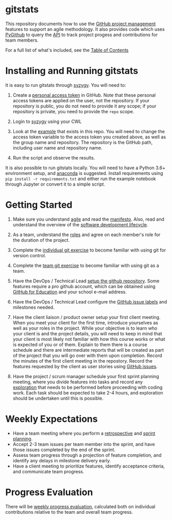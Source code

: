 # gitstats

This repository documents how to use the [GitHub project management](https://github.com/features/project-management) features to support an agile methodology.  It also provides code which uses [PyGithub](https://pygithub.readthedocs.io/en/latest/introduction.html) to query the [API](https://docs.github.com/en/rest) to track project progess and contributions for team members.

For a full list of what's included, see the [Table of Contents](./docs/technical/contents.md)

# Installing and Running gitstats

It is easy to run gitstats through [syzygy](https://ubc.syzygy.ca). You will need to:

1. Create a [personal access token](https://github.com/settings/tokens) in GitHub.  Note that these personal access tokens are applied on the user, not the repository.  If your repository is public, you do not need to provide it any scope; if your repository is private, you need to provide the `repo` scope.

1. Login to [syzygy](https://ubc.syzygy.ca) using your CWL

1. Look at the [example](./docs/examples/syzygy.ipynb) that exists in this repo.  You will need to change the access token variable to the access token you created above, as well as the group name and repository.  The repository is the GitHub path, including user name and repository name.

1. Run the script and observe the results.

It is also possible to run gitstats locally.  You will need to have a Python 3.6+ environment setup, and [anaconda](https://www.anaconda.com/products/individual) is suggested.  Install requirements using `pip install -r requirements.txt` and either run the example notebook through Jupyter or convert it to a simple script.

# Getting Started

1) Make sure you understand [agile](./docs/technical/agile.md) and read the [manifesto](./docs/technical/agile_manifesto.md).  Also, read and understand the overview of the [software development lifecycle](./docs/technical/lifecycle.md).

1) As a team, understand the [roles](./docs/technical/roles.md) and agree on each member's role for the duration of the project.

1) Complete the [individual git exercise](https://people.ok.ubc.ca/bowenhui/499/gitex_indiv.html) to become familiar with using git for version control.

1) Complete the [team git exercise](https://people.ok.ubc.ca/bowenhui/499/gitex_team.html) to become familiar with using git as a team.

1) Have the DevOps / Technical Lead [setup the github repository](./docs/technical/git_basics.md).  Some features require a pro github account, which can be obtained using [GitHub for Education](https://education.github.com/pack) and your school e-mail address.

1) Have the DevOps / Technical Lead configure the [GitHub issue labels](./docs/technical/issues.md) and milestones needed.

1) Have the client liaison / product owner setup your first client meeting.  When you meet your client for the first time, introduce yourselves as well as your roles in the project. While your objective is to learn who your client is and the project details, you will need to keep in mind that your client is most likely not familiar with how this course works or what is expected of you or of them. Explain to them there is a course schedule and there are intermediate reports that will be created as part of the project that you will go over with them upon completion. Record the minutes of the first client meeting in the repostory.  Record the features requested by the client as user stories using [GitHub issues](./docs/technical/issues.md).

1) Have the project / scrum manager schedule your first sprint planning meeting, where you divide features into tasks and record any [exploration](./docs/technical/issues.md) that needs to be performed before proceeding with coding work.  Each task should be expected to take 2-4 hours, and exploration should be undertaken until this is possible.

# Weekly Expectations

- Have a team meeting where you perform a [retrospective](./docs/technical/retrospective.md) and [sprint planning](./docs/technical/planning.md).
- Accept 2-3 team issues per team member into the sprint, and have those issues completed by the end of the sprint.
- Assess team progress through a projection of feature completion, and identify any delays in milestone delivery early.
- Have a client meeting to prioritize features, identify acceptance criteria, and communicate team progress.

# Progress Evaluation

There will be [weekly progress evaluation](./docs/technical/evaluation.md), calculated both on individual contributions relative to the team and overall team progress.
